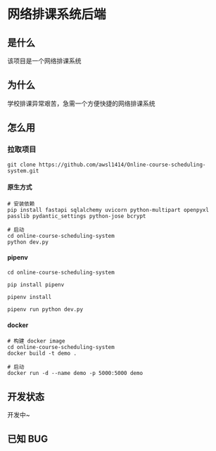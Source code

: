 # 网络排课系统后端

## 是什么

该项目是一个网络排课系统

## 为什么

学校排课异常艰苦，急需一个方便快捷的网络排课系统

## 怎么用

### 拉取项目

```
git clone https://github.com/awsl1414/Online-course-scheduling-system.git
```

#### 原生方式

```shell
# 安装依赖
pip install fastapi sqlalchemy uvicorn python-multipart openpyxl passlib pydantic_settings python-jose bcrypt

# 启动
cd online-course-scheduling-system
python dev.py
```

#### pipenv
```shell
cd online-course-scheduling-system

pip install pipenv

pipenv install

pipenv run python dev.py
```


#### docker

```shell
# 构建 docker image
cd online-course-scheduling-system
docker build -t demo .

# 启动 
docker run -d --name demo -p 5000:5000 demo
```

## 开发状态

开发中~

## 已知 BUG


